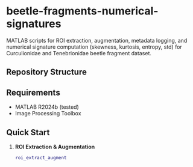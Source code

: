 # beetle-fragments-numerical-signatures

MATLAB scripts for ROI extraction, augmentation, metadata logging, and numerical signature computation (skewness, kurtosis, entropy, std) for Curculionidae and Tenebrionidae beetle fragment dataset.

## Repository Structure


## Requirements
- MATLAB R2024b (tested)
- Image Processing Toolbox

## Quick Start

1. **ROI Extraction & Augmentation**
   ```matlab
   roi_extract_augment
